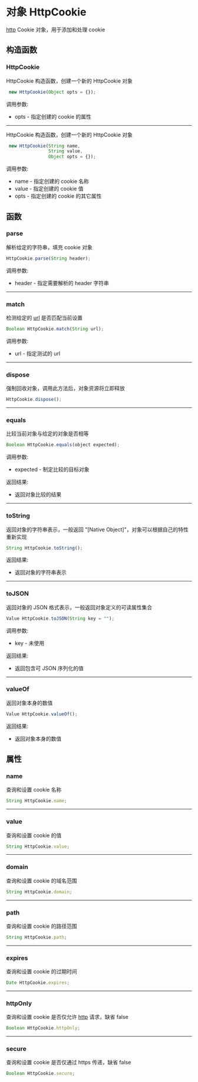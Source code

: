 # 对象 HttpCookie
[http](../../module/ifs/http.md) Cookie 对象，用于添加和处理 cookie

## 构造函数
        
### HttpCookie
HttpCookie 构造函数，创建一个新的 HttpCookie 对象
```JavaScript
 new HttpCookie(Object opts = {});
```

调用参数:
* opts - 指定创建的 cookie 的属性

--------------------------
HttpCookie 构造函数，创建一个新的 HttpCookie 对象
```JavaScript
 new HttpCookie(String name,
                String value,
                Object opts = {});
```

调用参数:
* name - 指定创建的 cookie 名称
* value - 指定创建的 cookie 值
* opts - 指定创建的 cookie 的其它属性

## 函数
        
### parse
解析给定的字符串，填充 cookie 对象
```JavaScript
HttpCookie.parse(String header);
```

调用参数:
* header - 指定需要解析的 header 字符串

--------------------------
### match
检测给定的 [url](../../module/ifs/url.md) 是否匹配当前设置
```JavaScript
Boolean HttpCookie.match(String url);
```

调用参数:
* url - 指定测试的 url

--------------------------
### dispose
强制回收对象，调用此方法后，对象资源将立即释放
```JavaScript
HttpCookie.dispose();
```

--------------------------
### equals
比较当前对象与给定的对象是否相等
```JavaScript
Boolean HttpCookie.equals(object expected);
```

调用参数:
* expected - 制定比较的目标对象

返回结果:
* 返回对象比较的结果

--------------------------
### toString
返回对象的字符串表示，一般返回 "[Native Object]"，对象可以根据自己的特性重新实现
```JavaScript
String HttpCookie.toString();
```

返回结果:
* 返回对象的字符串表示

--------------------------
### toJSON
返回对象的 JSON 格式表示，一般返回对象定义的可读属性集合
```JavaScript
Value HttpCookie.toJSON(String key = "");
```

调用参数:
* key - 未使用

返回结果:
* 返回包含可 JSON 序列化的值

--------------------------
### valueOf
返回对象本身的数值
```JavaScript
Value HttpCookie.valueOf();
```

返回结果:
* 返回对象本身的数值

## 属性
        
### name
查询和设置 cookie 名称
```JavaScript
String HttpCookie.name;
```

--------------------------
### value
查询和设置 cookie 的值
```JavaScript
String HttpCookie.value;
```

--------------------------
### domain
查询和设置 cookie 的域名范围
```JavaScript
String HttpCookie.domain;
```

--------------------------
### path
查询和设置 cookie 的路径范围
```JavaScript
String HttpCookie.path;
```

--------------------------
### expires
查询和设置 cookie 的过期时间
```JavaScript
Date HttpCookie.expires;
```

--------------------------
### httpOnly
查询和设置 cookie 是否仅允许 [http](../../module/ifs/http.md) 请求，缺省 false
```JavaScript
Boolean HttpCookie.httpOnly;
```

--------------------------
### secure
查询和设置 cookie 是否仅通过 https 传递，缺省 false
```JavaScript
Boolean HttpCookie.secure;
```


